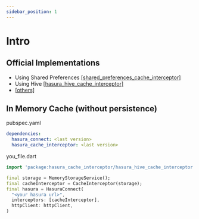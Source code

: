 ```yaml
---
sidebar_position: 1
---
```


# Intro

## Official Implementations

- Using Shared Preferences [[shared_preferences_cache_interceptor]](https://pub.dev/packages/shared_preferences_cache_interceptor)
- Using Hive [[hasura_hive_cache_interceptor]](https://pub.dev/packages/hive_cache_interceptor)
- [[others]](https://pub.dev/packages?q=dependency%3hasura_cache_interceptor)

## In Memory Cache (without persistence)

pubspec.yaml

```yaml
dependencies:
  hasura_connect: <last version>
  hasura_cache_interceptor: <last version>
```

you_file.dart

```dart
import 'package:hasura_cache_interceptor/hasura_hive_cache_interceptor.dart';

final storage = MemoryStorageService();
final cacheInterceptor = CacheInterceptor(storage);
final hasura = HasuraConnect(
  "<your hasura url>",
  interceptors: [cacheInterceptor],
  httpClient: httpClient,
)
```

